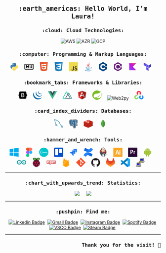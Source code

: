 <!--
**fslaurafs/fslaurafs** is a ✨ _special_ ✨ repository because its `README.md` (this file) appears on your GitHub profile.
### Hi there 👋
Here are some ideas to get you started:
- 🔭 I’m currently working on ...
- 🌱 I’m currently learning ...
- 👯 I’m looking to collaborate on ...
- 🤔 I’m looking for help with ...
- 💬 Ask me about ...
- 📫 How to reach me: ...
- 😄 Pronouns: ...
- ⚡ Fun fact: ...


       Icons:    https://github.com/devicons/devicon
Emoji Cheats:    https://github.com/ikatyang/emoji-cheat-sheet
Stats Themes:    https://github.com/anuraghazra/github-readme-stats

     Gameboy:   <img align="right" src="https://i.pinimg.com/originals/99/f3/4b/99f34ba8bba634ec75b26b56a207e489.gif" height="200"/>
        Neon:   <img align="right" src="https://media3.giphy.com/avatars/dianapietrzyk/wWrk0vNBjwQp.gif" height="250"/>
       Shark:   <img align="right" src="https://images.gamebanana.com/img/ico/sprays/56f1b98f78477.gif" height="250"/>
    Computer:   <img align="right" src="https://raw.githubusercontent.com/MicaelliMedeiros/micaellimedeiros/master/image/computer-illustration.png" min-width="300px" max-                          width="300px" width="300px">

<h3> :sunflower: Um pouco sobre mim: </h3>
<ul>
    <li> :dart: Estou sempre em busca da minha melhor versão;</li>
    <li> :camera: <strong>Fotografia</strong> é um dos meus hobbies;</li>
    <li> :headphones: Amo escutar <strong>música</strong>;</li>
    <li> :video_game: Gosto de jogar <strong>videogame</strong>;</li>
    <li> :muscle: Gosto de praticar <strong>esportes</strong>;</li>
</ul>

<img src="https://media.giphy.com/media/hvRJCLFzcasrR4ia7z/giphy.gif" width="20px">
-->



<h2 align="center"><samp> :earth_americas: Hello World, I'm Laura!</samp></h2>

<div align="center">
       <h3><samp> :cloud: Cloud Technologies: </samp></h3>
       
![AWS](https://img.shields.io/badge/Amazon_Web_Services-gray?style=for-the-badge&logo=amazonaws&logoColor=white&labelColor=orange)
![AZR](https://img.shields.io/badge/Microsoft_Azure-gray?style=for-the-badge&logo=microsoftazure&logoColor=white&labelColor=blue)
![GCP](https://img.shields.io/badge/Google_Cloud_Platform-gray?style=for-the-badge&logo=googlecloud&logoColor=white&labelColor=red)

</div>

<div align="center">
       <h3><samp> :computer: Programming & Markup Languages: </samp></h3>
       <p>
              <img src="https://raw.githubusercontent.com/devicons/devicon/master/icons/python/python-original.svg" alt="Python" height="30"/>&emsp;
              <img src="https://raw.githubusercontent.com/devicons/devicon/00f02ef57fb7601fd1ddcc2fe6fe670fef3ae3e4/icons/markdown/markdown-original.svg" alt="Markdown" height="30"/>&emsp;
              <img src="https://raw.githubusercontent.com/devicons/devicon/master/icons/html5/html5-original.svg" alt="HTML5" height="30"/>&emsp;
              <img src="https://raw.githubusercontent.com/devicons/devicon/master/icons/css3/css3-original.svg" alt="CSS3" height="30"/>&emsp;
              <img src="https://raw.githubusercontent.com/devicons/devicon/master/icons/javascript/javascript-original.svg" alt="JavaScript" height="30"/>&emsp;
              <img src="https://raw.githubusercontent.com/devicons/devicon/master/icons/java/java-original.svg" alt="Java" height="30"/>&emsp;
              <img src="https://raw.githubusercontent.com/devicons/devicon/00f02ef57fb7601fd1ddcc2fe6fe670fef3ae3e4/icons/cplusplus/cplusplus-plain.svg" alt="C++" height="30"/>&emsp;
              <img src="https://raw.githubusercontent.com/devicons/devicon/master/icons/csharp/csharp-plain.svg" alt="C#" height="30"/>&emsp;
              <img src="https://raw.githubusercontent.com/devicons/devicon/master/icons/kotlin/kotlin-original.svg" alt="Kotlin" height="30"/>&emsp;
              <img src="https://raw.githubusercontent.com/devicons/devicon/master/icons/terraform/terraform-original.svg" alt="Terraform" height="30"/>&emsp;
</div>

<div align="center">
       <h3><samp> :bookmark_tabs: Frameworks & Libraries: </samp></h3>
       <p>
              <img src="https://raw.githubusercontent.com/devicons/devicon/master/icons/bootstrap/bootstrap-plain.svg" alt="Bootstrap" height="30"/>&emsp;
              <img src="https://raw.githubusercontent.com/devicons/devicon/master/icons/jquery/jquery-original.svg" alt="JQuery" height="30"/>&emsp;
              <img src="https://raw.githubusercontent.com/devicons/devicon/master/icons/vuejs/vuejs-original.svg" alt="Vuejs" height="30"/>&emsp;
              <img src="https://raw.githubusercontent.com/devicons/devicon/master/icons/nuxtjs/nuxtjs-original.svg" alt="NuxtJS" height="30"/>&emsp;
              <img src="https://raw.githubusercontent.com/devicons/devicon/master/icons/angularjs/angularjs-original.svg" alt="Angular" height="30"/>&emsp;
              <img src="https://raw.githubusercontent.com/devicons/devicon/master/icons/spring/spring-original.svg" alt="Spring" height="30"/>&emsp;
              <img src="https://fossies.org/linux/web2py/extras/icons/web2py.gif" alt="Web2py" height="30"/>&emsp;
              <img src="https://raw.githubusercontent.com/devicons/devicon/master/icons/opencv/opencv-original.svg" alt="OpenCV" height="30"/>&emsp;
       </p>
</div>

<div align="center">
       <h3><samp> :card_index_dividers: Databases: </samp></h3>
       <p>
              <img src="https://raw.githubusercontent.com/devicons/devicon/master/icons/mysql/mysql-original.svg" alt="MySQL" height="30"/>&emsp;
              <img src="https://raw.githubusercontent.com/devicons/devicon/master/icons/postgresql/postgresql-original.svg" alt="PostgreSQL" height="30"/>&emsp;
              <img src="https://raw.githubusercontent.com/devicons/devicon/master/icons/redis/redis-original.svg" alt="Redis" height="30"/>&emsp;
              <img src="https://raw.githubusercontent.com/devicons/devicon/master/icons/mongodb/mongodb-original.svg" alt="MongoDB" height="30"/>&emsp;
       </p>
</div>

<div align="center" max-width="800px">
       <h3><samp> :hammer_and_wrench: Tools: </samp></h3>
       <p>
              <img src="https://raw.githubusercontent.com/devicons/devicon/00f02ef57fb7601fd1ddcc2fe6fe670fef3ae3e4/icons/windows8/windows8-original.svg" alt="Windows" height="30"/>&emsp;
              <img src="https://raw.githubusercontent.com/devicons/devicon/master/icons/figma/figma-original.svg" alt="Figma" height="30"/>&emsp;
              <img src="https://raw.githubusercontent.com/devicons/devicon/master/icons/canva/canva-original.svg" alt="Canva" height="30"/>&emsp;
              <img src="https://raw.githubusercontent.com/devicons/devicon/master/icons/trello/trello-plain.svg" alt="Trello" height="30"/>&emsp;
              <img src="https://raw.githubusercontent.com/devicons/devicon/master/icons/jira/jira-original.svg" alt="Jira" height="30"/>&emsp;
              <img src="https://raw.githubusercontent.com/devicons/devicon/master/icons/confluence/confluence-original.svg" alt="Confluence" height="30"/>&emsp;
              <img src="https://raw.githubusercontent.com/devicons/devicon/master/icons/jenkins/jenkins-original.svg" alt="Jenkins" height="30"/>&emsp;
              <img src="https://raw.githubusercontent.com/devicons/devicon/master/icons/illustrator/illustrator-plain.svg" alt="Adobe Illustrator" height="30"/>&emsp;
              <img src="https://raw.githubusercontent.com/devicons/devicon/master/icons/premierepro/premierepro-plain.svg" alt="Adobe Premiere" height="30"/>&emsp;
              <img src="https://raw.githubusercontent.com/devicons/devicon/master/icons/android/android-original.svg" alt="Android" height="30"/>&emsp;
              <img src="https://raw.githubusercontent.com/devicons/devicon/master/icons/arduino/arduino-original.svg" alt="Arduino" height="30"/>&emsp;
              <img src="https://raw.githubusercontent.com/devicons/devicon/master/icons/raspberrypi/raspberrypi-original.svg" alt="Raspberry" height="30"/>&emsp;
              <img src="https://raw.githubusercontent.com/devicons/devicon/master/icons/npm/npm-original-wordmark.svg" alt="NPM" height="30"/>&emsp;
              <img src="https://raw.githubusercontent.com/devicons/devicon/master/icons/firebase/firebase-plain.svg" alt="Firebase" height="30"/>&emsp;
              <img src="https://raw.githubusercontent.com/devicons/devicon/00f02ef57fb7601fd1ddcc2fe6fe670fef3ae3e4/icons/git/git-plain.svg" alt="Git" height="30"/>&emsp;
              <img src="https://raw.githubusercontent.com/devicons/devicon/00f02ef57fb7601fd1ddcc2fe6fe670fef3ae3e4/icons/github/github-original.svg" alt="GitHub" height="30"/>&emsp;
              <img src="https://raw.githubusercontent.com/devicons/devicon/master/icons/gitlab/gitlab-original.svg" alt="GitLab" height="30"/>&emsp;
              <img src="https://raw.githubusercontent.com/devicons/devicon/master/icons/vscode/vscode-original.svg" alt="VSCode" height="30"/>&emsp;
              <img src="https://raw.githubusercontent.com/devicons/devicon/master/icons/putty/putty-original.svg" alt="Putty" height="30"/>&emsp;
       </p>
</div>

<hr>

<div align="center">
    <h3><samp> :chart_with_upwards_trend: Statistics: </samp></h3>
    <img min-width="390px" max-width="390px" width="390px" src="https://github-readme-stats.vercel.app/api?username=fslaurafs&show_icons=true&theme=jolly&cache_seconds=2500"> &emsp;
    <img min-width="300px" max-width="300px" width="300px" src="https://github-readme-stats.vercel.app/api/top-langs/?username=fslaurafs&hide=html&layout=compact&theme=jolly&cache_seconds=2500">
</div>

<hr>

<div align="center">
    <h3><samp> :pushpin: Find me: </samp></h3>
    
[![Linkedin Badge](https://img.shields.io/badge/LINKEDIN--0077b5?style=for-the-badge&logo=linkedin&logoColor=0077b5)](https://www.linkedin.com/in/laurafernandessorato/)&nbsp;
[![Gmail Badge](https://img.shields.io/badge/GMAIL--ea4335?style=for-the-badge&logo=gmail&logoColor=ea4335&link=mailto:larafernandessorato@gmail.com)](mailto:larafernandessorato@gmail.com)&nbsp;
[![Instagram Badge](https://img.shields.io/badge/INSTAGRAM--e4405f?style=for-the-badge&logo=instagram&logoColor=e4405f)](https://www.instagram.com/fslaurafs/)&nbsp;
[![Spotify Badge](https://img.shields.io/badge/SPOTIFY--1ed760?style=for-the-badge&logo=spotify&logoColor=1ed760)](https://open.spotify.com/user/laura.sorato)&nbsp;
[![VSCO Badge](https://img.shields.io/badge/VSCO--b5b5b6?style=for-the-badge&logo=vsco&logoColor=b5b5b6)](https://vsco.co/fslaurafs/gallery)&nbsp;
[![Steam Badge](https://img.shields.io/badge/STEAM--17405b?style=for-the-badge&logo=steam&logoColor=17405b)](https://steamcommunity.com/id/fslaurafs/)&nbsp;

</div>
    
<hr>

<h3 align="right"><samp> Thank you for the visit! 👋 </samp></h3>
